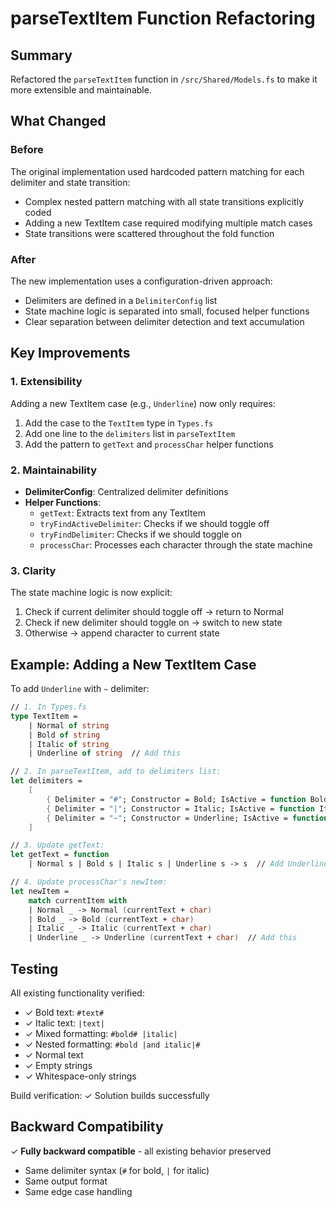# parseTextItem Function Refactoring

## Summary

Refactored the `parseTextItem` function in `/src/Shared/Models.fs` to make it more extensible and maintainable.

## What Changed

### Before

The original implementation used hardcoded pattern matching for each delimiter and state transition:

- Complex nested pattern matching with all state transitions explicitly coded
- Adding a new TextItem case required modifying multiple match cases
- State transitions were scattered throughout the fold function

### After

The new implementation uses a configuration-driven approach:

- Delimiters are defined in a `DelimiterConfig` list
- State machine logic is separated into small, focused helper functions
- Clear separation between delimiter detection and text accumulation

## Key Improvements

### 1. **Extensibility**

Adding a new TextItem case (e.g., `Underline`) now only requires:

1. Add the case to the `TextItem` type in `Types.fs`
2. Add one line to the `delimiters` list in `parseTextItem`
3. Add the pattern to `getText` and `processChar` helper functions

### 2. **Maintainability**

- **DelimiterConfig**: Centralized delimiter definitions
- **Helper Functions**: 
  - `getText`: Extracts text from any TextItem
  - `tryFindActiveDelimiter`: Checks if we should toggle off
  - `tryFindDelimiter`: Checks if we should toggle on
  - `processChar`: Processes each character through the state machine

### 3. **Clarity**

The state machine logic is now explicit:

1. Check if current delimiter should toggle off → return to Normal
2. Check if new delimiter should toggle on → switch to new state
3. Otherwise → append character to current state

## Example: Adding a New TextItem Case

To add `Underline` with `~` delimiter:

```fsharp
// 1. In Types.fs
type TextItem =
    | Normal of string
    | Bold of string
    | Italic of string
    | Underline of string  // Add this

// 2. In parseTextItem, add to delimiters list:
let delimiters =
    [
        { Delimiter = "#"; Constructor = Bold; IsActive = function Bold _ -> true | _ -> false }
        { Delimiter = "|"; Constructor = Italic; IsActive = function Italic _ -> true | _ -> false }
        { Delimiter = "~"; Constructor = Underline; IsActive = function Underline _ -> true | _ -> false }  // Add this
    ]

// 3. Update getText:
let getText = function
    | Normal s | Bold s | Italic s | Underline s -> s  // Add Underline pattern

// 4. Update processChar's newItem:
let newItem =
    match currentItem with
    | Normal _ -> Normal (currentText + char)
    | Bold _ -> Bold (currentText + char)
    | Italic _ -> Italic (currentText + char)
    | Underline _ -> Underline (currentText + char)  // Add this
```

## Testing

All existing functionality verified:

- ✓ Bold text: `#text#`
- ✓ Italic text: `|text|`
- ✓ Mixed formatting: `#bold# |italic|`
- ✓ Nested formatting: `#bold |and italic|#`
- ✓ Normal text
- ✓ Empty strings
- ✓ Whitespace-only strings

Build verification: ✓ Solution builds successfully

## Backward Compatibility

✓ **Fully backward compatible** - all existing behavior preserved

- Same delimiter syntax (`#` for bold, `|` for italic)
- Same output format
- Same edge case handling
